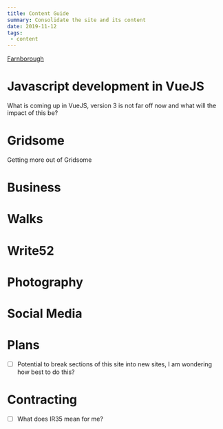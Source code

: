 ```yaml
---
title: Content Guide
summary: Consolidate the site and its content
date: 2019-11-12
tags:
 - content 
---
```


[Farnborough](./content/farnborough/heart-of-farnborough)


# Javascript development in VueJS

What is coming up in VueJS, version 3 is not far off now and what will the impact of this be?

# Gridsome

Getting more out of Gridsome

# Business

# Walks

# Write52

# Photography

# Social Media

# Plans

- [ ] Potential to break sections of this site into new sites, I am wondering how best to do this?

# Contracting
- [ ] What does IR35 mean for me? 